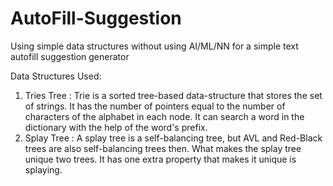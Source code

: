 # AutoFill-Suggestion
Using simple data structures without using AI/ML/NN for a simple text autofill suggestion generator

Data Structures Used:

1) Tries Tree : Trie is a sorted tree-based data-structure that stores the set of strings. It has the number of pointers equal to the number of characters of the alphabet in each node. It can search a word in the dictionary with the help of the word's prefix.
2) Splay Tree : A splay tree is a self-balancing tree, but AVL and Red-Black trees are also self-balancing trees then. What makes the splay tree unique two trees. It has one extra property that makes it unique is splaying.
